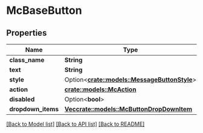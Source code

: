 # McBaseButton

## Properties

Name | Type | Description | Notes
------------ | ------------- | ------------- | -------------
**class_name** | **String** |  | 
**text** | **String** |  | 
**style** | Option<[**crate::models::MessageButtonStyle**](MessageButtonStyle.md)> |  | [optional]
**action** | [**crate::models::McAction**](MCAction.md) |  | 
**disabled** | Option<**bool**> |  | [optional]
**dropdown_items** | [**Vec<crate::models::McButtonDropDownItem>**](MCButtonDropDownItem.md) |  | 

[[Back to Model list]](../README.md#documentation-for-models) [[Back to API list]](../README.md#documentation-for-api-endpoints) [[Back to README]](../README.md)


